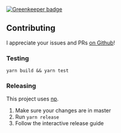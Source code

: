 

[![Greenkeeper badge](https://badges.greenkeeper.io/misund/package-starter.svg)](https://greenkeeper.io/)

## Contributing
I appreciate your issues and PRs [on Github](https://github.com/misund/package-starter)!

### Testing
```
yarn build && yarn test
```

### Releasing
This project uses [np](https://github.com/sindresorhus/np).
1. Make sure your changes are in master
2. Run `yarn release`
3. Follow the interactive release guide
